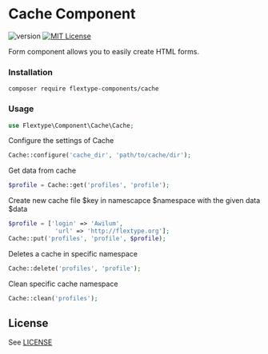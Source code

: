 # Cache Component
![version](https://img.shields.io/badge/version-1.0.0-brightgreen.svg?style=flat-square "Version")
[![MIT License](https://img.shields.io/badge/license-MIT-blue.svg?style=flat-square)](https://github.com/flextype-components/cache/blob/master/LICENSE)

Form component allows you to easily create HTML forms.

### Installation

```
composer require flextype-components/cache
```

### Usage

```php
use Flextype\Component\Cache\Cache;
```

Configure the settings of Cache
```php
Cache::configure('cache_dir', 'path/to/cache/dir');
```

Get data from cache
```php
$profile = Cache::get('profiles', 'profile');
```

Create new cache file $key in namescapce $namespace with the given data $data
```php
$profile = ['login' => 'Awilum',
             'url' => 'http://flextype.org'];
Cache::put('profiles', 'profile', $profile);
```

Deletes a cache in specific namespace
```php
Cache::delete('profiles', 'profile');
```

Clean specific cache namespace
```php
Cache::clean('profiles');
```

## License
See [LICENSE](https://github.com/flextype-components/cache/blob/master/LICENSE)
